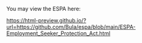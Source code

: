 You may view the ESPA here:

https://html-preview.github.io/?url=https://github.com/Bula/espa/blob/main/ESPA-Employment_Seeker_Protection_Act.html
